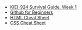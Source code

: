 * [KIEI-924 Survival Guide, Week 1](https://www.dropbox.com/s/szt9h7emqklgm8r/KIEI924SurvivalWeek1.pdf?dl=0)
* [Github for Beginners](http://readwrite.com/2013/09/30/understanding-github-a-journey-for-beginners-part-1)
* [HTML Cheat Sheet](http://www.smashingmagazine.com/wp-content/uploads/images/html5-cheat-sheet/html5-cheat-sheet.pdf)
* [CSS Cheat Sheet](http://coding.smashingmagazine.com/wp-content/uploads/images/css3-cheat-sheet/css3-cheat-sheet.pdf)
